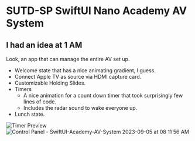 # SUTD-SP SwiftUI Nano Academy AV System
## I had an idea at 1 AM

Look, an app that can manage the entire AV set up.
- Welcome state that has a nice animating gradient, I guess.
- Connect Apple TV as source via HDMI capture card.
- Customizable Holding Slides.
- Timers
  - A nice animation for a count down timer that took surprisingly few lines of code.
  - Includes the radar sound to wake everyone up.
- Lunch state.

![Timer Preview](https://github.com/jiachenyee/SwiftUI-Academy-AV-System/assets/36725840/e32a2040-0b3b-4f5f-a8da-500e8ebf2c24)
![Control Panel - SwiftUI-Academy-AV-System  2023-09-05 at 08 11 56 AM](https://github.com/jiachenyee/SwiftUI-Academy-AV-System/assets/36725840/018807fa-df1d-4925-b1d4-af41c3cb3d7a)
